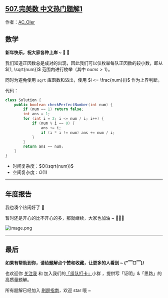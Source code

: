 ## [507.完美数 中文热门题解1](https://leetcode.cn/problems/perfect-number/solutions/100000/gong-shui-san-xie-jian-dan-mo-ni-tong-ji-e6jk)

作者：[AC_OIer](https://leetcode.cn/u/AC_OIer)

## 数学


**新年快乐，祝大家各种上岸 ~ 🎉 🎉**

我们知道正因数总是成对的出现，因此我们可以仅枚举每队正因数的较小数，即从 $[1, \sqrt{num}]$ 范围内进行枚举（其中 $nums > 1$）。

同时为避免使用 `sqrt` 库函数和溢出，使用 $i <= \frac{num}{i}$ 作为上界判断。

代码：
```Java []
class Solution {
    public boolean checkPerfectNumber(int num) {
        if (num == 1) return false;
        int ans = 1;
        for (int i = 2; i <= num / i; i++) {
            if (num % i == 0) {
                ans += i;
                if (i * i != num) ans += num / i;
            }
        }
        return ans == num;
    }
}
```
* 时间复杂度：$O(\sqrt{num})$
* 空间复杂度：$O(1)$

---

## 年度报告

我也凑个热闹好了 🤣 

暂时还是开心的比不开心的多，那就继续，大家也加油 ~  🍭🍭🍭

![image.png](https://pic.leetcode-cn.com/1640918851-ShVkVs-image.png)

---

## 最后

**如果有帮助到你，请给题解点个赞和收藏，让更多的人看到 ~ ("▔□▔)/**

也欢迎你 [关注我](https://oscimg.oschina.net/oscnet/up-19688dc1af05cf8bdea43b2a863038ab9e5.png) 和 加入我们的[「组队打卡」](https://leetcode-cn.com/u/ac_oier/)小群 ，提供写「证明」&「思路」的高质量题解。

所有题解已经加入 [刷题指南](https://github.com/SharingSource/LogicStack-LeetCode/wiki)，欢迎 star 哦 ~ 